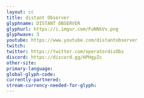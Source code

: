 ```yaml
---
layout: cc
title: distant Observer
glyphname: DISTANT OBSERVER
glyphurl: https://i.imgur.com/FuNNkVv.png
glyphwave: 3
youtube: https://www.youtube.com/distantobserver
twitch: 
twitter: https://twitter.com/operatordisObs
discord: https://discord.gg/HPHgyZc
other-site: 
primary-language: 
global-glyph-code: 
currently-partnered: 
stream-currency-needed-for-glyph: 
---
```


